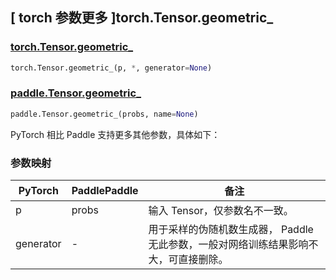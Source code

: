 ## [ torch 参数更多 ]torch.Tensor.geometric_

### [torch.Tensor.geometric_](https://pytorch.org/docs/stable/generated/torch.Tensor.geometric_.html)

```python
torch.Tensor.geometric_(p, *, generator=None)
```

### [paddle.Tensor.geometric_](https://www.paddlepaddle.org.cn/documentation/docs/zh/develop/api/paddle/Tensor_cn.html)

```python
paddle.Tensor.geometric_(probs, name=None)
```

PyTorch 相比 Paddle 支持更多其他参数，具体如下：

### 参数映射

| PyTorch | PaddlePaddle | 备注                          |
| ------- | ------------ | ----------------------------- |
| p   | probs            | 输入 Tensor，仅参数名不一致。 |
| generator | -            | 用于采样的伪随机数生成器， Paddle 无此参数，一般对网络训练结果影响不大，可直接删除。 |
